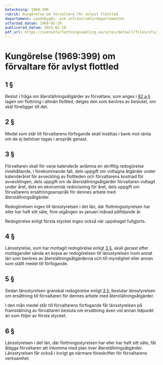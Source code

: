 ```yaml
---
beteckning: 1969:399
rubrik: Kungörelse om förvaltare för avlyst flottled
departement: Landsbygds- och infrastrukturdepartementet
utfardad_datum: 1969-05-29
publicerad_datum: 2023-01-18
pdf_url: https://svenskforfattningssamling.se/sites/default/files/sfs/1969-05/SFS1969-399.pdf
---
```


# Kungörelse (1969:399) om förvaltare för avlyst flottled

## 1 §

Beslut i fråga om återställningsåtgärder av förvaltare, som anges i [82 a §](#82a) lagen om flottning i allmän flottled, delges den som beröres av beslutet, om skäl föreligger till det.

## 2 §

Medel som står till förvaltarens förfogande skall insättas i bank mot ränta om de ej behöver tagas i anspråk genast.

## 3 §

Förvaltaren skall för varje kalenderår avlämna en skriftlig redogörelse innehållande, i förekommande fall, dels uppgift om vidtagna åtgärder under kalenderåret för avveckling av flottleden och förvaltarens kostnad för avvecklingen, dels uppgift om de återställningsåtgärder förvaltaren vidtagit under året, dels en ekonomisk redovisning för året, dels uppgift om förvaltarens ersättningsanspråk för dennes arbete med återställningsåtgärder.

Redogörelsen inges till länsstyrelsen i det län, där flottningsstyrelsen har eller har haft sitt säte, före utgången av januari månad påföljande år.

Redogörelse enligt första stycket inges också när uppdraget fullgjorts.

## 4 §

Länsstyrelse, som har mottagit redogörelse enligt [3 §](#3), skall genast efter mottagandet sända en kopia av redogörelsen till länsstyrelsen inom annat län som beröres av återställningsåtgärderna och till myndighet eller annan som ställt medel till förfogande.

## 5 §

Sedan länsstyrelsen granskat redogörelse enligt [3 §](#3), beslutar länsstyrelsen om ersättning till förvaltaren för dennes arbete med återställningsåtgärder.

I den mån medel står till förvaltarens förfogande får länsstyrelsen på framställning av förvaltaren besluta om ersättning även vid annan tidpunkt än som följer av första stycket.

## 6 §

Länsstyrelsen i det län, där flottningsstyrelsen har eller har haft sitt säte, får ålägga förvaltaren att inkomma med plan över återställningsåtgärder. Länsstyrelsen får också i övrigt ge närmare föreskrifter för förvaltarens verksamhet.